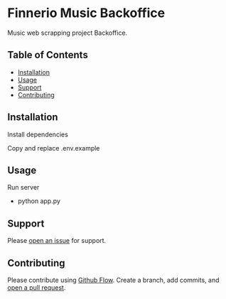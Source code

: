 # Finnerio Music Backoffice

Music web scrapping project Backoffice.

## Table of Contents

- [Installation](#installation)
- [Usage](#usage)
- [Support](#support)
- [Contributing](#contributing)

## Installation

Install dependencies

Copy and replace .env.example

## Usage

Run server

- python app.py

## Support

Please [open an issue](https://github.com/gonzasestopal/finnerio-music-backoffice/issues/new) for support.

## Contributing

Please contribute using [Github Flow](https://guides.github.com/introduction/flow/). Create a branch, add commits, and [open a pull request](https://github.com/gonzasestopal/finnerio-music-backoffice/compare/).
